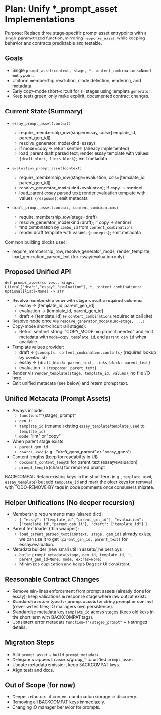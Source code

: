 # Plan: Unify *_prompt_asset Implementations

Purpose: Replace three stage-specific prompt asset entrypoints with a single parametrized function, mirroring `response_asset`, while keeping behavior and contracts predictable and testable.

## Goals

- Single `prompt_asset(context, stage, *, content_combinations=None)` entrypoint.
- Uniform membership resolution, mode detection, rendering, and metadata.
- Early copy-mode short-circuit for all stages using template `generator`.
- Keep tests green; only make explicit, documented contract changes.

## Current State (Summary)

- `essay_prompt_asset(context)`
  - require_membership_row(stage=essay, cols=[template_id, parent_gen_id])
  - resolve_generator_mode(kind=essay)
  - if mode=copy → return sentinel (already implemented)
  - load_parent draft parsed text; render essay template with values: `{draft_block, links_block}`; emit metadata

- `evaluation_prompt_asset(context)`
  - require_membership_row(stage=evaluation, cols=[template_id, parent_gen_id])
  - resolve_generator_mode(kind=evaluation); if copy → sentinel
  - load_parent essay parsed text; render evaluation template with values: `{response}`; emit metadata

- `draft_prompt_asset(context, content_combinations)`
  - require_membership_row(stage=draft)
  - resolve_generator_mode(kind=draft); if copy → sentinel
  - find combination by `combo_id` from `content_combinations`
  - render draft template with values: `{concepts}`; emit metadata

Common building blocks used:
- require_membership_row, resolve_generator_mode, render_template, load_generation_parsed_text (for essay/evaluation only).

## Proposed Unified API

```
def prompt_asset(context, stage: Literal["draft","essay","evaluation"], *, content_combinations: Optional[list]=None) -> str
```

- Resolve membership once with stage-specific required columns:
  - essay → [template_id, parent_gen_id]
  - evaluation → [template_id, parent_gen_id]
  - draft → [template_id] (+ `content_combinations` required at call site)
- Resolve mode once via `resolve_generator_mode(kind=stage, ...)`.
- Copy-mode short-circuit (all stages):
  - Return sentinel string: "COPY_MODE: no prompt needed" and emit metadata with `mode=copy`, `template_id`, and `parent_gen_id` when available.
- Template values provider:
  - draft → `{concepts: content_combination.contents}` (requires lookup by combo_id)
  - essay → `{draft_block: parent_text, links_block: parent_text}`
  - evaluation → `{response: parent_text}`
- Render via `render_template(stage, template_id, values)`; no file I/O here.
- Emit unified metadata (see below) and return prompt text.

## Unified Metadata (Prompt Assets)

- Always include:
  - `function`: f"{stage}_prompt"
  - `gen_id`
  - `template_id` (rename existing `essay_template`/`template_used` to `template_id`)
  - `mode`: "llm" or "copy"
- When parent stage exists:
  - `parent_gen_id`
  - `source_used` (e.g., "draft_gens_parent" or "essay_gens")
- Content lengths (keep for readability in UI):
  - `document_content_length` for parent_text (essay/evaluation)
  - `prompt_length` (chars) for rendered prompt

BACKCOMPAT: Retain existing keys in the short term (e.g., `template_used`, `essay_template`) but add `template_id` and mark the older keys for removal with TODO-REMOVE-BY tags in code comments once consumers migrate.

## Helper Unifications (No deeper recursion)

- Membership requirements map (shared dict):
  - `{ "essay": ["template_id","parent_gen_id"], "evaluation": ["template_id","parent_gen_id"], "draft": ["template_id"] }`
- Parent text loader (thin wrapper):
  - `load_parent_parsed_text(context, stage, gen_id)` already exists; we can use it to get `(parent_gen_id, parent_text)` for essay/evaluation.
- Metadata builder (new small util in assets/_helpers.py):
  - `build_prompt_metadata(stage, gen_id, template_id, *, parent_gen_id=None, mode, extras=None)`
  - Minimizes duplication and keeps Dagster UI consistent.

## Reasonable Contract Changes

- Remove min-lines enforcement from prompt assets (already done for essay); keep validations in response stage where raw output exists.
- Standardize return type for prompt assets to: string prompt or sentinel (never writes files; IO managers own persistence).
- Standardize metadata key `template_id` across stages (keep old keys in the short term with BACKCOMPAT tags).
- Consistent error metadata `function=f"{stage}_prompt"` + f-stringed details.

## Migration Steps

- Add `prompt_asset` + `build_prompt_metadata`.
- Delegate wrappers in assets/group_* to unified `prompt_asset`.
- Update metadata emission, keep BACKCOMPAT keys.
- Align tests and docs.

## Out of Scope (for now)

- Deeper refactors of content combination storage or discovery.
- Removing all BACKCOMPAT keys immediately.
- Changing IO manager behavior for prompts.

